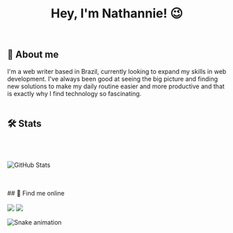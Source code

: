 <h1 align="center">Hey, I'm Nathannie! 😉</h1>
<br>

## 🚀 About me

I'm a web writer based in Brazil, currently looking to expand my skills in web development. I've always been good at seeing the big picture and finding new solutions to make my daily routine easier and more productive and that is exactly why I find technology so fascinating.
<br>
<br>
## 🛠 Stats
<br>
<br>

![GitHub Stats](https://github-readme-stats.vercel.app/api?username=nathannieg&theme=radical)

<br>
<br>
## 🔗 Find me online
<br>
<br>

<div>
<a href="https://twitter.com/nathgoesdigital" target="_blank"><img src="https://img.shields.io/badge/twitter-1DA1F2?style=for-the-badge&logo=twitter&logoColor=white" target="_blank"></a>
<a href="https://www.linkedin.com/in/nathanniegomes/" target="_blank"><img src="https://img.shields.io/badge/-LinkedIn-%230077B5?style=for-the-badge&logo=linkedin&logoColor=white" target="_blank"></a>   
</div>

![Snake animation](https://github.com/nathannieg/nathannieg/blob/output/github-contribution-grid-snake.svg)
